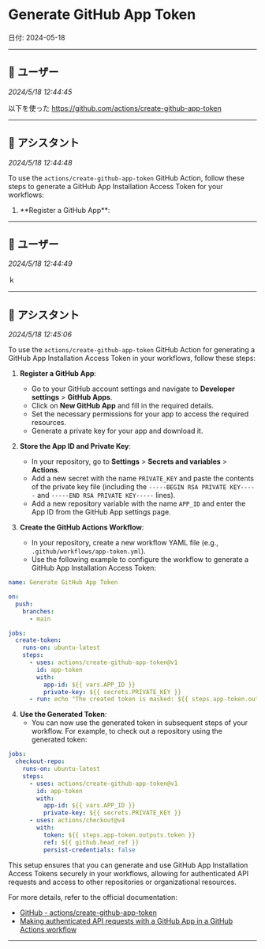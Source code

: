 # Generate GitHub App Token

日付: 2024-05-18

---

## 👤 ユーザー
*2024/5/18 12:44:45*

以下を使った
https://github.com/actions/create-github-app-token

---

## 🤖 アシスタント
*2024/5/18 12:44:48*

To use the `actions/create-github-app-token` GitHub Action, follow these steps to generate a GitHub App Installation Access Token for your workflows:

1. \*\*Register a GitHub App\*\*:

---

## 👤 ユーザー
*2024/5/18 12:44:49*

ｋ

---

## 🤖 アシスタント
*2024/5/18 12:45:06*

To use the `actions/create-github-app-token` GitHub Action for generating a GitHub App Installation Access Token in your workflows, follow these steps:

1. **Register a GitHub App**: 
   - Go to your GitHub account settings and navigate to **Developer settings** > **GitHub Apps**.
   - Click on **New GitHub App** and fill in the required details.
   - Set the necessary permissions for your app to access the required resources.
   - Generate a private key for your app and download it.

2. **Store the App ID and Private Key**:
   - In your repository, go to **Settings** > **Secrets and variables** > **Actions**.
   - Add a new secret with the name `PRIVATE_KEY` and paste the contents of the private key file (including the `-----BEGIN RSA PRIVATE KEY-----` and `-----END RSA PRIVATE KEY-----` lines).
   - Add a new repository variable with the name `APP_ID` and enter the App ID from the GitHub App settings page.

3. **Create the GitHub Actions Workflow**:
   - In your repository, create a new workflow YAML file (e.g., `.github/workflows/app-token.yml`).
   - Use the following example to configure the workflow to generate a GitHub App Installation Access Token:

```yaml
name: Generate GitHub App Token

on:
  push:
    branches:
      - main

jobs:
  create-token:
    runs-on: ubuntu-latest
    steps:
      - uses: actions/create-github-app-token@v1
        id: app-token
        with:
          app-id: ${{ vars.APP_ID }}
          private-key: ${{ secrets.PRIVATE_KEY }}
      - run: echo "The created token is masked: ${{ steps.app-token.outputs.token }}"
```

4. **Use the Generated Token**:
   - You can now use the generated token in subsequent steps of your workflow. For example, to check out a repository using the generated token:

```yaml
jobs:
  checkout-repo:
    runs-on: ubuntu-latest
    steps:
      - uses: actions/create-github-app-token@v1
        id: app-token
        with:
          app-id: ${{ vars.APP_ID }}
          private-key: ${{ secrets.PRIVATE_KEY }}
      - uses: actions/checkout@v4
        with:
          token: ${{ steps.app-token.outputs.token }}
          ref: ${{ github.head_ref }}
          persist-credentials: false
```

This setup ensures that you can generate and use GitHub App Installation Access Tokens securely in your workflows, allowing for authenticated API requests and access to other repositories or organizational resources.

For more details, refer to the official documentation:
- [GitHub - actions/create-github-app-token](https://github.com/actions/create-github-app-token)
- [Making authenticated API requests with a GitHub App in a GitHub Actions workflow](https://docs.github.com/en/actions/deployment/authenticating-with-the-github_token)

---
